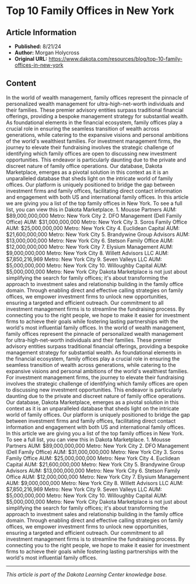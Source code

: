 # Top 10 Family Offices in New York

## Article Information
- **Published:** 8/21/24
- **Author:** Morgan Holycross
- **Original URL:** https://www.dakota.com/resources/blog/top-10-family-offices-in-new-york

## Content

In the world of wealth management, family offices represent the pinnacle of personalized wealth management for ultra-high-net-worth individuals and their families. These premier advisory entities surpass traditional financial offerings, providing a bespoke management strategy for substantial wealth. As foundational elements in the financial ecosystem, family offices play a crucial role in ensuring the seamless transition of wealth across generations, while catering to the expansive visions and personal ambitions of the world's wealthiest families. For investment management firms, the journey to elevate their fundraising involves the strategic challenge of identifying which family offices are open to discussing new investment opportunities. This endeavor is particularly daunting due to the private and discreet nature of family office operations. Our database, Dakota Marketplace, emerges as a pivotal solution in this context as it is an unparalleled database that sheds light on the intricate world of family offices. Our platform is uniquely positioned to bridge the gap between investment firms and family offices, facilitating direct contact information and engagement with both US and international family offices. In this article we are giving you a list of the top family offices in New York. To see a full list, you can view this in Dakota Marketplace. 1. Mousse Partners AUM: $89,000,000,000 Metro: New York City 2. DFO Management (Dell Family Office) AUM: $31,000,000,000 Metro: New York City 3. Soros Family Office AUM: $25,000,000,000 Metro: New York City 4. Euclidean Capital AUM: $21,600,000,000 Metro: New York City 5. Brandywine Group Advisors AUM: $13,000,000,000 Metro: New York City 6. Stetson Family Office AUM: $12,000,000,000 Metro: New York City 7. Elysium Management AUM: $9,000,000,000 Metro: New York City 8. Willett Advisors LLC AUM: $7,850,216,969 Metro: New York City 9. Seven Valleys LLC AUM: $5,000,000,000 Metro: New York City 10. Willoughby Capital AUM: $5,000,000,000 Metro: New York City Dakota Marketplace is not just about simplifying the search for family offices; it's about transforming the approach to investment sales and relationship building in the family office domain. Through enabling direct and effective calling strategies on family offices, we empower investment firms to unlock new opportunities, ensuring a targeted and efficient outreach. Our commitment to all investment management firms is to streamline the fundraising process. By connecting you to the right people, we hope to make it easier for investment firms to achieve their goals while fostering lasting partnerships with the world's most influential family offices. In the world of wealth management, family offices represent the pinnacle of personalized wealth management for ultra-high-net-worth individuals and their families. These premier advisory entities surpass traditional financial offerings, providing a bespoke management strategy for substantial wealth. As foundational elements in the financial ecosystem, family offices play a crucial role in ensuring the seamless transition of wealth across generations, while catering to the expansive visions and personal ambitions of the world's wealthiest families. For investment management firms, the journey to elevate their fundraising involves the strategic challenge of identifying which family offices are open to discussing new investment opportunities. This endeavor is particularly daunting due to the private and discreet nature of family office operations. Our database, Dakota Marketplace, emerges as a pivotal solution in this context as it is an unparalleled database that sheds light on the intricate world of family offices. Our platform is uniquely positioned to bridge the gap between investment firms and family offices, facilitating direct contact information and engagement with both US and international family offices. In this article we are giving you a list of the top family offices in New York. To see a full list, you can view this in Dakota Marketplace. 1. Mousse Partners AUM: $89,000,000,000 Metro: New York City 2. DFO Management (Dell Family Office) AUM: $31,000,000,000 Metro: New York City 3. Soros Family Office AUM: $25,000,000,000 Metro: New York City 4. Euclidean Capital AUM: $21,600,000,000 Metro: New York City 5. Brandywine Group Advisors AUM: $13,000,000,000 Metro: New York City 6. Stetson Family Office AUM: $12,000,000,000 Metro: New York City 7. Elysium Management AUM: $9,000,000,000 Metro: New York City 8. Willett Advisors LLC AUM: $7,850,216,969 Metro: New York City 9. Seven Valleys LLC AUM: $5,000,000,000 Metro: New York City 10. Willoughby Capital AUM: $5,000,000,000 Metro: New York City Dakota Marketplace is not just about simplifying the search for family offices; it's about transforming the approach to investment sales and relationship building in the family office domain. Through enabling direct and effective calling strategies on family offices, we empower investment firms to unlock new opportunities, ensuring a targeted and efficient outreach. Our commitment to all investment management firms is to streamline the fundraising process. By connecting you to the right people, we hope to make it easier for investment firms to achieve their goals while fostering lasting partnerships with the world's most influential family offices.

---

*This article is part of the Dakota Learning Center knowledge base.*